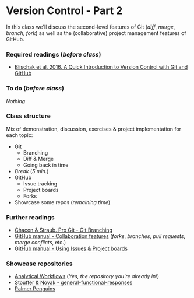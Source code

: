 # Version Control - Part 2
In this class we'll discuss the second-level features of Git (_diff_, _merge_, _branch_, _fork_) as well as the (collaborative) project management features of GitHub.

### Required readings (_before class_)
- [Blischak et al. 2016. A Quick Introduction to Version Control with Git and GitHub](../../readings/pdfs/Blischak2016.pdf)

### To do (_before class_)
_Nothing_

### Class structure
Mix of demonstration, discussion, exercises & project implementation for each topic:
- Git
	- Branching
	- Diff & Merge
	- Going back in time
- _Break_ (_5 min._)
-  GitHub
	- Issue tracking
	- Project boards
	- Forks
- Showcase some repos (_remaining time_)

### Further readings
- [Chacon & Straub. Pro Git - Git Branching](https://git-scm.com/book/en/v2/Git-Branching-Branches-in-a-Nutshell)
- [GitHub manual - Collaboration features](https://docs.github.com/en/github/collaborating-with-issues-and-pull-requests) (_forks_, _branches_, _pull requests_, _merge conflicts_, etc.)
- [GitHub manual - Using Issues & Project boards](https://docs.github.com/en/github/managing-your-work-on-github)


### Showcase repositories
- [Analytical Workflows](https://github.com/analyticalworkflows/TeachingMaterials) (_Yes, the repository you're already in!_)
- [Stouffer & Novak - general-functional-responses](https://github.com/stoufferlab/general-functional-responses)
- [Palmer Penguins](https://github.com/allisonhorst/palmerpenguins)
